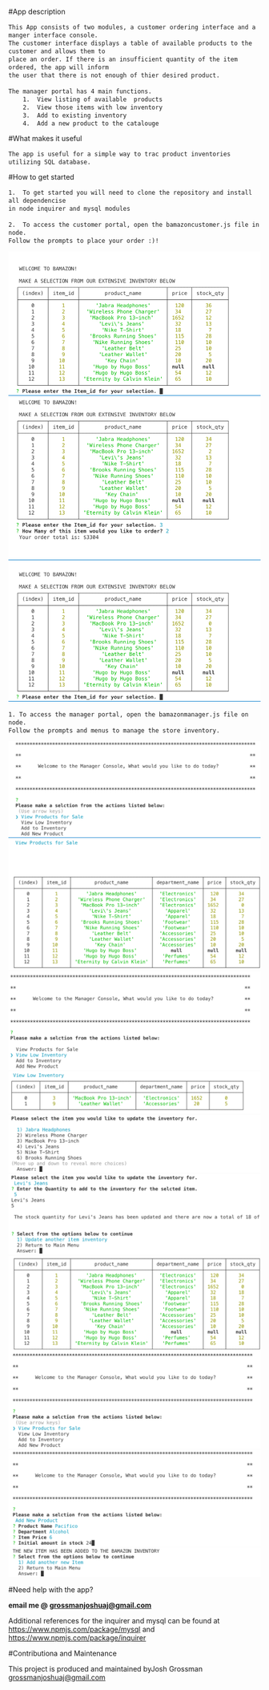#App description

    This App consists of two modules, a customer ordering interface and a manger interface console. 
    The customer interface displays a table of available products to the customer and allows them to 
    place an order. If there is an insufficient quantity of the item ordered, the app will inform 
    the user that there is not enough of thier desired product. 

    The manager portal has 4 main functions.
        1.  View listing of available  products
        2.  View those items with low inventory
        3.  Add to existing inventory
        4.  Add a new product to the catalouge

#What makes it useful

    The app is useful for a simple way to trac product inventories utilizing SQL database. 

#How to get started

    1.  To get started you will need to clone the repository and install all dependencise 
    in node inquirer and mysql modules

    2.  To access the customer portal, open the bamazoncustomer.js file in node. 
    Follow the prompts to place your order :)!


![customer landing](customer_landing.png)
![Item Order](customer_item_order.png)
![Inventory Update](customer_updated_inventory.png)

    
    1. To access the manager portal, open the bamazonmanager.js file on node. 
    Follow the prompts and menus to manage the store inventory.

![manager landing](manager_1.png)
![](manager_2.png)
![Inventory Update](manager_3.png)
![](manager_4.png)
![](manager_5.png)
![](manager_6.png)
![](manager_7.png)
![](manager_8.png)
![](manager_9.png)

#Need help with the app?

**email me @ grossmanjoshuaj@gmail.com** 

Additional references for the inquirer and mysql can be found 
at <https://www.npmjs.com/package/mysql> and <https://www.npmjs.com/package/inquirer>


#Contributiona and Maintenance

This project is produced and maintained byJosh Grossman <grossmanjoshuaj@gmail.com>
